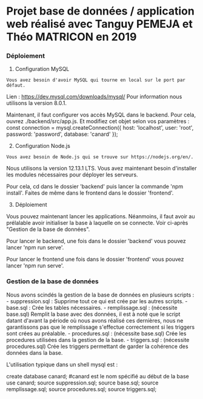 # Projet base de données / application web réalisé avec Tanguy PEMEJA et Théo MATRICON en 2019

### Déploiement

  1) Configuration MySQL

    Vous avez besoin d'avoir MySQL qui tourne en local sur le port par défaut.
  Lien : https://dev.mysql.com/downloads/mysql/
  Pour information nous utilisons la version 8.0.1.

  Maintenant, il faut configurer vos accès MySQL dans le backend.
  Pour cela, ouvrez ./backend/src/app.js.
  Et modifiez cet objet selon vos paramètres :
  const connection = mysql.createConnection({
  	host: 'localhost',
  	user: 'root',
  	password: 'password',
  	database: 'canard'
  });

  2) Configuration Node.js

    Vous avez besoin de Node.js qui se trouve sur https://nodejs.org/en/.
  Nous utilisons la version 12.13.1 LTS.
  Vous avez maintenant besoin d'installer les modules nécessaires pour déployer les serveurs.

  Pour cela, cd dans le dossier 'backend' puis lancer la commande 'npm install'.
  Faites de même dans le frontend dans le dossier 'frontend'.

  3) Déploiement

  Vous pouvez maintenant lancer les applications. Néanmoins, il faut avoir au prélalable avoir initialiser la base à laquelle on se connecte. Voir ci-après "Gestion de la base de données".

  Pour lancer le backend, une fois dans le dossier 'backend' vous pouvez lancer 'npm run serve'.

  Pour lancer le frontend une fois dans le dossier 'frontend' vous pouvez lancer 'npm run serve'.

### Gestion de la base de données 

  Nous avons scindés la gestion de la base de données en plusieurs scripts :
    - suppression.sql :
      Supprime tout ce qui est crée par les autres scripts.
    - base.sql :
      Crée les tables nécessaires.
    - remplissage.sql : (nécessite base.sql)
      Remplit la base avec des données, il est à noté que le script datant d'avant la période où nous avons réalisé ces dernières, nous ne garantissons pas que le remplissage s'effectue correctement si les triggers sont crées au préalable.
    - procedures.sql : (nécessite base.sql)
      Crée les procedures utilisées dans la gestion de la base.
    - triggers.sql : (nécessite procedures.sql)
      Crée les triggers permettant de garder la cohérence des données dans la base.

  L'utilisation typique dans un shell mysql est :

  create database canard;       #canard est le nom spécifié au début de la base
  use canard;
  source suppression.sql;
  source base.sql;
  source remplissage.sql;
  source procedures.sql;
  source triggers.sql;
